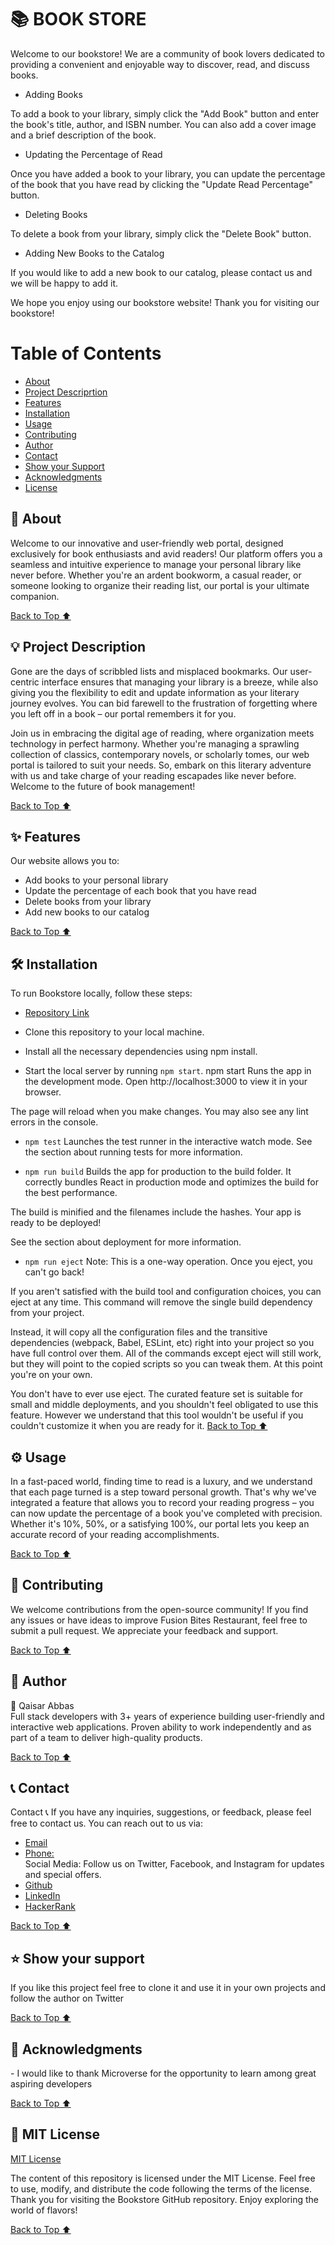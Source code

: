 <h1>📚 BOOK STORE</h1>
Welcome to our bookstore! We are a community of book lovers dedicated to providing a convenient and enjoyable way to discover, read, and discuss books.

- Adding Books

To add a book to your library, simply click the "Add Book" button and enter the book's title, author, and ISBN number. You can also add a cover image and a brief description of the book.

- Updating the Percentage of Read

Once you have added a book to your library, you can update the percentage of the book that you have read by clicking the "Update Read Percentage" button.

- Deleting Books

To delete a book from your library, simply click the "Delete Book" button.

- Adding New Books to the Catalog

If you would like to add a new book to our catalog, please contact us and we will be happy to add it.

We hope you enjoy using our bookstore website!
Thank you for visiting our bookstore!

<h1 id="#top">Table of Contents</h1>

- [About](#about)
- [Project Descriprtion](#description)
- [Features](#features)
- [Installation](#installation)
- [Usage](#usage)
- [Contributing](#contributing)
- [Author](#author)
- [Contact](#contact)
- [Show your Support](#support)
- [Acknowledgments](#acknowledgments)
- [License](#license)

<h2 id="about">🧮  About</h2>
Welcome to our innovative and user-friendly web portal, designed exclusively for book enthusiasts and avid readers! Our platform offers you a seamless and intuitive experience to manage your personal library like never before. Whether you're an ardent bookworm, a casual reader, or someone looking to organize their reading list, our portal is your ultimate companion.

[Back to Top ⬆️](#top)

<h2 id="description">💡 Project Description </h2>
Gone are the days of scribbled lists and misplaced bookmarks. Our user-centric interface ensures that managing your library is a breeze, while also giving you the flexibility to edit and update information as your literary journey evolves. You can bid farewell to the frustration of forgetting where you left off in a book – our portal remembers it for you.

Join us in embracing the digital age of reading, where organization meets technology in perfect harmony. Whether you're managing a sprawling collection of classics, contemporary novels, or scholarly tomes, our web portal is tailored to suit your needs. So, embark on this literary adventure with us and take charge of your reading escapades like never before. Welcome to the future of book management!

[Back to Top ⬆️](#top)

<h2 id="features">✨ Features</h2>
Our website allows you to:

- Add books to your personal library
- Update the percentage of each book that you have read
- Delete books from your library
- Add new books to our catalog

[Back to Top ⬆️](#top)

<h2 id="installation"> 🛠️ Installation</h2>
To run Bookstore locally, follow these steps:
<be>

- [Repository Link](https://github.com/Kaiserabbas/Bookstore.git)

- Clone this repository to your local machine.<br>
- Install all the necessary dependencies using npm install.<br>
- Start the local server by running  `npm start`.
  npm start
  Runs the app in the development mode.
  Open http://localhost:3000 to view it in your browser.

The page will reload when you make changes.
You may also see any lint errors in the console.

- `npm test`
  Launches the test runner in the interactive watch mode.
  See the section about running tests for more information.

- `npm run build`
  Builds the app for production to the build folder.
  It correctly bundles React in production mode and optimizes the build for the best performance.

The build is minified and the filenames include the hashes.
Your app is ready to be deployed!

See the section about deployment for more information.

- `npm run eject`
  Note: This is a one-way operation. Once you eject, you can't go back!

If you aren't satisfied with the build tool and configuration choices, you can eject at any time. This command will remove the single build dependency from your project.

Instead, it will copy all the configuration files and the transitive dependencies (webpack, Babel, ESLint, etc) right into your project so you have full control over them. All of the commands except eject will still work, but they will point to the copied scripts so you can tweak them. At this point you're on your own.

You don't have to ever use eject. The curated feature set is suitable for small and middle deployments, and you shouldn't feel obligated to use this feature. However we understand that this tool wouldn't be useful if you couldn't customize it when you are ready for it.
[Back to Top ⬆️](#top)

<h2 id="usage">⚙️  Usage</h2>
In a fast-paced world, finding time to read is a luxury, and we understand that each page turned is a step toward personal growth. That's why we've integrated a feature that allows you to record your reading progress – you can now update the percentage of a book you've completed with precision. Whether it's 10%, 50%, or a satisfying 100%, our portal lets you keep an accurate record of your reading accomplishments.

[Back to Top ⬆️](#top)

<h2 id="contributing">🤝 Contributing</h2>
We welcome contributions from the open-source community! If you find any issues or have ideas to improve Fusion Bites Restaurant, feel free to submit a pull request. We appreciate your feedback and support.

[Back to Top ⬆️](#top)

<h2 id="author">👥 Author </h2>
👤 Qaisar Abbas<br>
Full stack developers with 3+ years of experience building user-friendly and interactive web applications. Proven ability to work independently and as part of a team to deliver high-quality products.

[Back to Top ⬆️](#top)

<h2 id="contact">📞 Contact</h2>
Contact 📞
If you have any inquiries, suggestions, or feedback, please feel free to contact us. You can reach out to us via:

- [Email](kayser.abbas@gmail.com) <br>
- [Phone:](+923140071447) <br>
  Social Media: Follow us on Twitter, Facebook, and Instagram for updates and special offers.
- [Github](https://github.com/Kaiserabbas)
- [LinkedIn](https://www.linkedin.com/in/qaisar-abbas-21a93840/)
- [HackerRank](https://www.hackerrank.com/kayser_abbas?hr_r=1)

[Back to Top ⬆️](#top)

<h2 id="support">⭐️ Show your support </h2>
If you like this project feel free to clone it and use it in your own projects and follow the author on Twitter

[Back to Top ⬆️](#top)

<h2 id="acknowledgments">🙏 Acknowledgments</h2>
- I would like to thank Microverse for the opportunity to learn among great aspiring developers

[Back to Top ⬆️](#top)


<h2 id="license">📄 MIT License</h2>

[MIT License](https://github.com/Kaiserabbas/bookstore/blob/dev/LICENSE)

The content of this repository is licensed under the MIT License. Feel free to use, modify, and distribute the code following the terms of the license.<br>
Thank you for visiting the Bookstore GitHub repository. Enjoy exploring the world of flavors!

[Back to Top ⬆️](#top)
